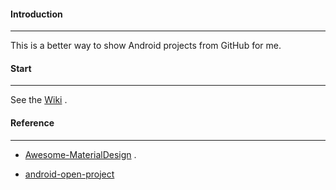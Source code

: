 #### Introduction
----

This is a better way to show Android projects from GitHub for me.

#### Start
----

See the [Wiki](https://github.com/Mike-bel/Awesome_Android/wiki) .

#### Reference
----

- [Awesome-MaterialDesign](https://github.com/lightSky/Awesome-MaterialDesign) .

- [android-open-project](https://github.com/Mike-bel/android-open-project) 


